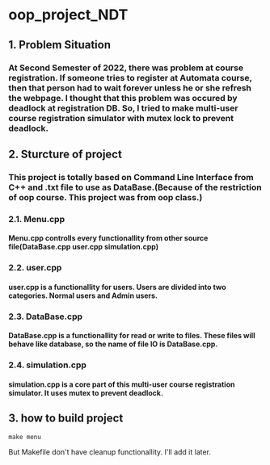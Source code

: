 # oop_project_NDT
## 1. Problem Situation
### At Second Semester of 2022, there was problem at course registration. If someone tries to register at Automata course, then that person had to wait forever unless he or she refresh the webpage. I thought that this problem was occured by deadlock at registration DB. So, I tried to make multi-user course registration simulator with mutex lock to prevent deadlock.
## 2. Sturcture of project
### This project is totally based on Command Line Interface from C++ and .txt file to use as DataBase.(Because of the restriction of oop course. This project was from oop class.)
### 2.1. Menu.cpp
#### Menu.cpp controlls every functionallity from other source file(DataBase.cpp user.cpp simulation.cpp)
### 2.2. user.cpp
#### user.cpp is a functionallity for users. Users are divided into two categories. Normal users and Admin users.
### 2.3. DataBase.cpp
#### DataBase.cpp is a functionallity for read or write to files. These files will behave like database, so the name of file IO is DataBase.cpp.
### 2.4. simulation.cpp
#### simulation.cpp is a core part of this multi-user course registration simulator. It uses mutex to prevent deadlock.
## 3. how to build project
```
make menu
```
But Makefile don't have cleanup functionallity. I'll add it later.
